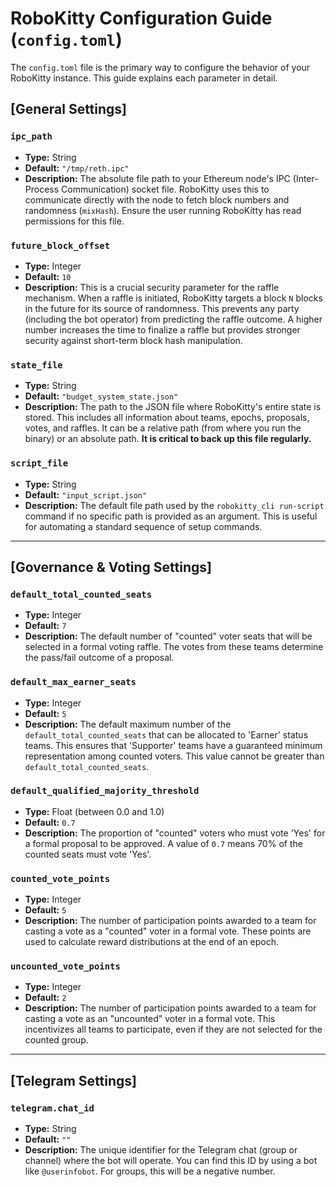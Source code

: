# RoboKitty Configuration Guide (`config.toml`)

The `config.toml` file is the primary way to configure the behavior of your RoboKitty instance. This guide explains each parameter in detail.

## [General Settings]

### `ipc_path`
-   **Type:** String
-   **Default:** `"/tmp/reth.ipc"`
-   **Description:** The absolute file path to your Ethereum node's IPC (Inter-Process Communication) socket file. RoboKitty uses this to communicate directly with the node to fetch block numbers and randomness (`mixHash`). Ensure the user running RoboKitty has read permissions for this file.

### `future_block_offset`
-   **Type:** Integer
-   **Default:** `10`
-   **Description:** This is a crucial security parameter for the raffle mechanism. When a raffle is initiated, RoboKitty targets a block `N` blocks in the future for its source of randomness. This prevents any party (including the bot operator) from predicting the raffle outcome. A higher number increases the time to finalize a raffle but provides stronger security against short-term block hash manipulation.

### `state_file`
-   **Type:** String
-   **Default:** `"budget_system_state.json"`
-   **Description:** The path to the JSON file where RoboKitty's entire state is stored. This includes all information about teams, epochs, proposals, votes, and raffles. It can be a relative path (from where you run the binary) or an absolute path. **It is critical to back up this file regularly.**

### `script_file`
-   **Type:** String
-   **Default:** `"input_script.json"`
-   **Description:** The default file path used by the `robokitty_cli run-script` command if no specific path is provided as an argument. This is useful for automating a standard sequence of setup commands.

---

## [Governance & Voting Settings]

### `default_total_counted_seats`
-   **Type:** Integer
-   **Default:** `7`
-   **Description:** The default number of "counted" voter seats that will be selected in a formal voting raffle. The votes from these teams determine the pass/fail outcome of a proposal.

### `default_max_earner_seats`
-   **Type:** Integer
-   **Default:** `5`
-   **Description:** The default maximum number of the `default_total_counted_seats` that can be allocated to 'Earner' status teams. This ensures that 'Supporter' teams have a guaranteed minimum representation among counted voters. This value cannot be greater than `default_total_counted_seats`.

### `default_qualified_majority_threshold`
-   **Type:** Float (between 0.0 and 1.0)
-   **Default:** `0.7`
-   **Description:** The proportion of "counted" voters who must vote 'Yes' for a formal proposal to be approved. A value of `0.7` means 70% of the counted seats must vote 'Yes'.

### `counted_vote_points`
-   **Type:** Integer
-   **Default:** `5`
-   **Description:** The number of participation points awarded to a team for casting a vote as a "counted" voter in a formal vote. These points are used to calculate reward distributions at the end of an epoch.

### `uncounted_vote_points`
-   **Type:** Integer
-   **Default:** `2`
-   **Description:** The number of participation points awarded to a team for casting a vote as an "uncounted" voter in a formal vote. This incentivizes all teams to participate, even if they are not selected for the counted group.

---

## [Telegram Settings]

### `telegram.chat_id`
-   **Type:** String
-   **Default:** `""`
-   **Description:** The unique identifier for the Telegram chat (group or channel) where the bot will operate. You can find this ID by using a bot like `@userinfobot`. For groups, this will be a negative number.